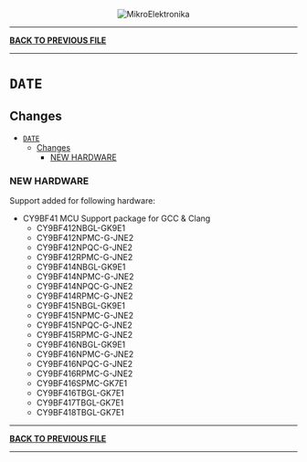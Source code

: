 <p align="center">
  <img src="http://www.mikroe.com/img/designs/beta/logo_small.png?raw=true" alt="MikroElektronika"/>
</p>

---

**[BACK TO PREVIOUS FILE](../changelog.md)**

---

# `DATE`

## Changes

- [`DATE`](#date)
  - [Changes](#changes)
    - [NEW HARDWARE](#new-hardware)

### NEW HARDWARE

Support added for following hardware:

+ CY9BF41 MCU Support package for GCC & Clang
  + CY9BF412NBGL-GK9E1
  + CY9BF412NPMC-G-JNE2
  + CY9BF412NPQC-G-JNE2
  + CY9BF412RPMC-G-JNE2
  + CY9BF414NBGL-GK9E1
  + CY9BF414NPMC-G-JNE2
  + CY9BF414NPQC-G-JNE2
  + CY9BF414RPMC-G-JNE2
  + CY9BF415NBGL-GK9E1
  + CY9BF415NPMC-G-JNE2
  + CY9BF415NPQC-G-JNE2
  + CY9BF415RPMC-G-JNE2
  + CY9BF416NBGL-GK9E1
  + CY9BF416NPMC-G-JNE2
  + CY9BF416NPQC-G-JNE2
  + CY9BF416RPMC-G-JNE2
  + CY9BF416SPMC-GK7E1
  + CY9BF416TBGL-GK7E1
  + CY9BF417TBGL-GK7E1
  + CY9BF418TBGL-GK7E1

---

**[BACK TO PREVIOUS FILE](../changelog.md)**

---
